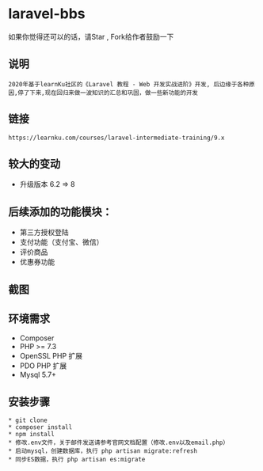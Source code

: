 # laravel-bbs
如果你觉得还可以的话，请Star , Fork给作者鼓励一下

## 说明
    2020年基于learnKu社区的《Laravel 教程 - Web 开发实战进阶》开发, 后边缘于各种原因,停了下来,现在回归来做一波知识的汇总和巩固，做一些新功能的开发

## 链接
    https://learnku.com/courses/laravel-intermediate-training/9.x

## 较大的变动
- 升级版本 6.2 => 8

## 后续添加的功能模块：
- 第三方授权登陆
- 支付功能（支付宝、微信）
- 评价商品
- 优惠券功能

## 截图

## 环境需求

* Composer
* PHP >= 7.3
* OpenSSL PHP 扩展
* PDO PHP 扩展
* Mysql 5.7+

## 安装步骤

```
* git clone
* composer install
* npm install
* 修改.env文件，关于邮件发送请参考官网文档配置（修改.env以及email.php）
* 启动mysql，创建数据库，执行 php artisan migrate:refresh
* 同步ES数据，执行 php artisan es:migrate
```
